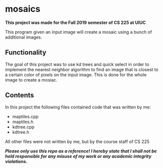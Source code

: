 # mosaics
**This project was made for the Fall 2019 semester of CS 225 at UIUC**

This program given an input image will create a mosaic using a bunch of additional images.

## Functionality
The goal of this project was to use kd trees and quick select in order to implement the nearest neighbor algorithm to find an image that is closest to a certain color of pixels on the input image. This is done for the whole image to create a mosiac.

## Contents
In this project the following files contained code that was written by me:
* maptiles.cpp
* maptiles.h
* kdtree.cpp
* kdtree.h

All other files were not written by me, but by the course staff of CS 225

_**Please only use this repo as a reference! I hereby state that I shall not be held responsible for any misuse of my work or any academic integrity violations.**_
